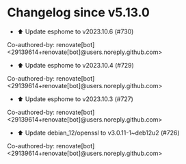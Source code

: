 # Changelog since v5.13.0
- ⬆️ Update esphome to v2023.10.6 (#730)

Co-authored-by: renovate[bot] <29139614+renovate[bot]@users.noreply.github.com> 
- ⬆️ Update esphome to v2023.10.4 (#729)

Co-authored-by: renovate[bot] <29139614+renovate[bot]@users.noreply.github.com> 
- ⬆️ Update esphome to v2023.10.3 (#727)

Co-authored-by: renovate[bot] <29139614+renovate[bot]@users.noreply.github.com> 
- ⬆️ Update debian_12/openssl to v3.0.11-1~deb12u2 (#726)

Co-authored-by: renovate[bot] <29139614+renovate[bot]@users.noreply.github.com> 

